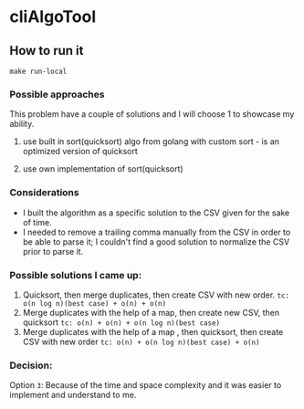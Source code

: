 # cliAlgoTool
## How to run it
```make run-local```

### Possible approaches
This problem have a couple of solutions and I will choose 1 to showcase my ability.

1. use built in sort(quicksort) algo from golang with custom sort - is an optimized version of quicksort

2. use own implementation of sort(quicksort)

### Considerations
- I built the algorithm as a specific solution to the CSV given for the sake of time.
- I needed to remove a trailing comma manually from the CSV in order to be able to parse it; I couldn't find a good solution to normalize the CSV prior to parse it.


### Possible solutions I came up:
1. Quicksort, then merge duplicates, then create CSV with new order.
```tc: o(n log n)(best case) + o(n) + o(n)```
2. Merge duplicates with the help of a map, then create new CSV, then quicksort ```tc: o(n) + o(n) + o(n log n)(best case)```
3. Merge duplicates with the help of a map , then quicksort, then create CSV with new order	```tc: o(n) + o(n log n)(best case) + o(n)```

### Decision:
Option ```3```: Because of the time and space complexity and it was easier to implement and understand to me.
